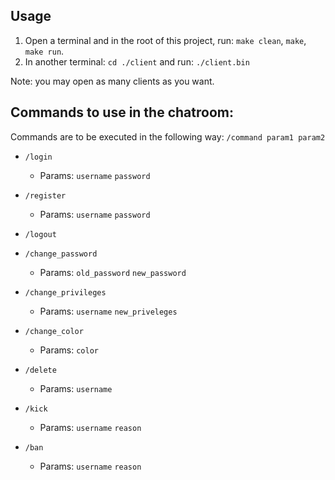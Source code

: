 ## Usage
1. Open a terminal and in the root of this project, run: `make clean`, `make`, `make run`.
2. In another terminal: `cd ./client` and run: `./client.bin`

Note: you may open as many clients as you want.

## Commands to use in the chatroom:

Commands are to be executed in the following way: `/command param1 param2`

* `/login` 
	* Params: `username` `password` 

* `/register`
	* Params: `username` `password` 

* `/logout` 

* `/change_password`
	* Params: `old_password` `new_password` 

* `/change_privileges`
	* Params: `username` `new_priveleges`

* `/change_color`
	* Params: `color`

* `/delete`
	* Params: `username`

* `/kick`
	* Params: `username` `reason`

* `/ban`
	* Params: `username` `reason` 
